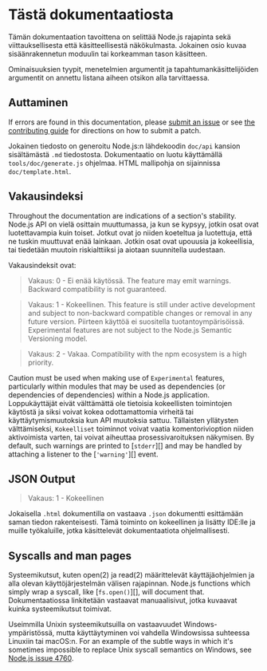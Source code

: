 # Tästä dokumentaatiosta

<!--introduced_in=v0.10.0-->

<!-- type=misc -->

Tämän dokumentaation tavoittena on selittää Node.js rajapinta sekä viittauksellisesta että käsitteellisestä näkökulmasta. Jokainen osio kuvaa sisäänrakennetun moduulin tai korkeamman tason käsitteen.

Ominaisuuksien tyypit, menetelmien argumentit ja tapahtumankäsittelijöiden argumentit on annettu listana aiheen otsikon alla tarvittaessa.

## Auttaminen

If errors are found in this documentation, please [submit an issue](https://github.com/nodejs/node/issues/new) or see [the contributing guide](https://github.com/nodejs/node/blob/master/CONTRIBUTING.md) for directions on how to submit a patch.

Jokainen tiedosto on generoitu Node.js:n lähdekoodin `doc/api` kansion sisältämästä `.md` tiedostosta. Dokumentaatio on luotu käyttämällä `tools/doc/generate.js` ohjelmaa. HTML mallipohja on sijainnissa `doc/template.html`.

## Vakausindeksi

<!--type=misc-->

Throughout the documentation are indications of a section's stability. Node.js API on vielä osittain muuttumassa, ja kun se kypsyy, jotkin osat ovat luotettavampia kuin toiset. Jotkut ovat jo niiden koeteltua ja luotettuja, että ne tuskin muuttuvat enää lainkaan. Jotkin osat ovat upouusia ja kokeellisia, tai tiedetään muutoin riskialttiiksi ja aiotaan suunnitella uudestaan.

Vakausindeksit ovat:

> Vakaus: 0 - Ei enää käytössä. The feature may emit warnings. Backward compatibility is not guaranteed.

<!-- separator -->

> Vakaus: 1 - Kokeellinen. This feature is still under active development and subject to non-backward compatible changes or removal in any future version. Piirteen käyttöä ei suositella tuotantoympärisöissä. Experimental features are not subject to the Node.js Semantic Versioning model.

<!-- separator -->

> Vakaus: 2 - Vakaa. Compatibility with the npm ecosystem is a high priority.

Caution must be used when making use of `Experimental` features, particularly within modules that may be used as dependencies (or dependencies of dependencies) within a Node.js application. Loppukäyttäjät eivät välttämättä ole tietoisia kokeellisten toimintojen käytöstä ja siksi voivat kokea odottamattomia virheitä tai käyttäytymismuutoksia kun API muutoksia sattuu. Tällaisten yllätysten välttämiseksi, `Kokeelliset` toiminnot voivat vaatia komentorivioption niiden aktivoimista varten, tai voivat aiheuttaa prosessivaroituksen näkymisen. By default, such warnings are printed to [`stderr`][] and may be handled by attaching a listener to the [`'warning'`][] event.

## JSON Output

<!-- YAML
added: v0.6.12
-->

> Vakaus: 1 - Kokeellinen

Jokaisella `.html` dokumentilla on vastaava `.json` dokumentti esittämään saman tiedon rakenteisesti. Tämä toiminto on kokeellinen ja lisätty IDE:lle ja muille työkaluille, jotka käsittelevät dokumentaatiota ohjelmallisesti.

## Syscalls and man pages

Systeemikutsut, kuten open(2) ja read(2) määrittelevät käyttäjäohjelmien ja alla olevan käyttöjärjestelmän välisen rajapinnan. Node.js functions which simply wrap a syscall, like [`fs.open()`][], will document that. Dokumentaatiossa linkitetään vastaavat manuaalisivut, jotka kuvaavat kuinka systeemikutsut toimivat.

Useimmilla Unixin systeemikutsuilla on vastaavuudet Windows-ympäristössä, mutta käyttäytyminen voi vahdella Windowsissa suhteessa Linuxiin tai macOS:n. For an example of the subtle ways in which it's sometimes impossible to replace Unix syscall semantics on Windows, see [Node.js issue 4760](https://github.com/nodejs/node/issues/4760).